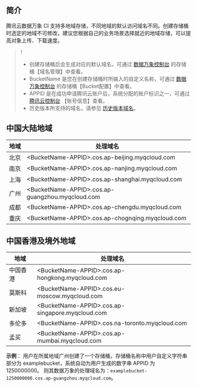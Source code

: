 ## 简介

腾讯云数据万象 CI 支持多地域存储，不同地域的默认访问域名不同。创建存储桶时选定的地域不可修改，建议您根据自己的业务场景选择就近的地域存储，可以提高对象上传、下载速度。


>!
> - 创建存储桶后会生成对应的默认域名，可通过 [数据万象控制台](https://console.cloud.tencent.com/ci/bucket) 的存储桶【域名管理】中查看。
> - BucketName 是您在创建存储桶时所输入的自定义名称，可通过 [数据万象控制台](https://console.cloud.tencent.com/ci/bucket)  的存储桶【Bucket配置】中查看。
> - APPID 是在成功申请腾讯云账户后，系统分配的账户标识之一，可通过 [腾讯云控制台](https://console.cloud.tencent.com/developer) 【账号信息】查看。
> - 历史版本所支持的域名，请参见 [历史版本域名](https://cloud.tencent.com/document/product/460/42849)。


## 中国大陆地域
| 地域         | 处理域名            |
| ------------ | ----------|
| 北京 | &lt;BucketName-APPID&gt;.cos.ap-beijing.myqcloud.com   | 
|南京| &lt;BucketName-APPID&gt;.cos.ap-nanjing.myqcloud.com   | 
| 上海 | &lt;BucketName-APPID&gt;.cos.ap-shanghai.myqcloud.com  |
| 广州 | &lt;BucketName-APPID&gt;.cos.ap-guangzhou.myqcloud.com | 
| 成都 | &lt;BucketName-APPID&gt;.cos.ap-chengdu.myqcloud.com   | 
| 重庆 | &lt;BucketName-APPID&gt;.cos.ap-chognqing.myqcloud.com  |


## 中国香港及境外地域

| 地域         | 处理域名                                        |
| ------------ | ----------|
| 中国香港  	|&lt;BucketName-APPID&gt;.cos.ap-hongkong.myqcloud.com  | 
| 莫斯科       | &lt;BucketName-APPID&gt;.cos.eu-moscow.myqcloud.com    | 
| 新加坡       | &lt;BucketName-APPID&gt;.cos.ap-singapore.myqcloud.com | 
| 多伦多       | &lt;BucketName-APPID&gt;.cos.na-toronto.myqcloud.com   | 
|孟买          | &lt;BucketName-APPID&gt;.cos.ap-mumbai.myqcloud.com    | 

**示例**：
用户在所属地域广州创建了一个存储桶，存储桶名称中用户自定义字符串部分为 examplebucket，系统自动为用户生成的数字串 APPID 为 1250000000。
则其数据万象的处理域名为：`examplebucket-1250000000.cos.ap-guangzhou.myqcloud.com`。

